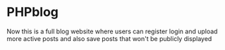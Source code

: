 # PHPblog
Now this is a full blog website where users can register login and upload more active posts and also save posts that won't be publicly displayed
